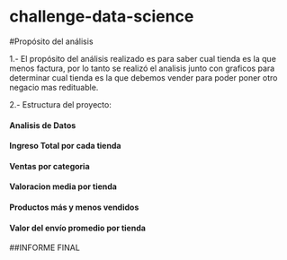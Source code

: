 # challenge-data-science
<p> 
#Propósito del análisis
 
1.- El propósito del análisis realizado es para saber cual tienda es la que menos factura, por lo tanto se realizó el analisis junto con graficos para determinar cual tienda es la que debemos vender para poder poner otro negacio mas redituable.

2.- Estructura del proyecto:
#### Analisis de Datos
#### Ingreso Total por cada tienda
#### Ventas por categoria
#### Valoracion media por tienda
#### Productos más y menos vendidos
#### Valor del envío promedio por tienda
##INFORME FINAL
</p>
